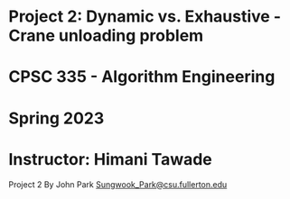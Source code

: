 # Project 2: Dynamic vs. Exhaustive - Crane unloading problem
# CPSC 335 - Algorithm Engineering
# Spring 2023
# Instructor: Himani Tawade

Project 2 
By John Park
Sungwook_Park@csu.fullerton.edu

